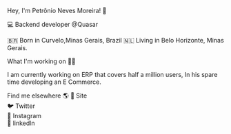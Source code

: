 Hey, I'm Petrônio Neves Moreira! 👋

💻 Backend developer @Quasar

🇧🇷 Born in Curvelo,Minas Gerais, Brazil
🇳🇱 Living in Belo Horizonte, Minas Gerais.

What I'm working on 👨‍💻


I am currently working on ERP that covers half a million users, 
In his spare time developing an E Commerce.

Find me elsewhere 🌎
🚀 Site<br>
🐦 Twitter<br>
📸 Instagram<br>
💼 linkedln
